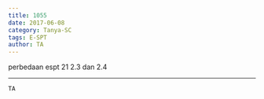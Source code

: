 ```yaml
---
title: 1055
date: 2017-06-08
category: Tanya-SC
tags: E-SPT
author: TA
---
```


perbedaan espt 21 2.3 dan 2.4

---



`TA`
